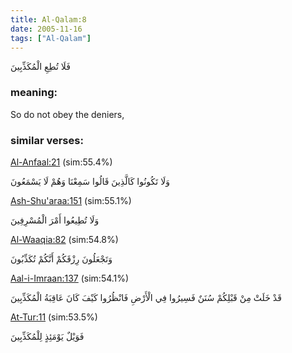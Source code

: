 ```yaml
---
title: Al-Qalam:8
date: 2005-11-16
tags: ["Al-Qalam"]
---
```

فَلَا تُطِعِ الْمُكَذِّبِينَ
### meaning: 
So do not obey the deniers,
### similar verses: 

[Al-Anfaal:21](/8/21) (sim:55.4%)

وَلَا تَكُونُوا كَالَّذِينَ قَالُوا سَمِعْنَا وَهُمْ لَا يَسْمَعُونَ

[Ash-Shu'araa:151](/26/151) (sim:55.1%)

وَلَا تُطِيعُوا أَمْرَ الْمُسْرِفِينَ

[Al-Waaqia:82](/56/82) (sim:54.8%)

وَتَجْعَلُونَ رِزْقَكُمْ أَنَّكُمْ تُكَذِّبُونَ

[Aal-i-Imraan:137](/3/137) (sim:54.1%)

قَدْ خَلَتْ مِنْ قَبْلِكُمْ سُنَنٌ فَسِيرُوا فِي الْأَرْضِ فَانْظُرُوا كَيْفَ كَانَ عَاقِبَةُ الْمُكَذِّبِينَ

[At-Tur:11](/52/11) (sim:53.5%)

فَوَيْلٌ يَوْمَئِذٍ لِلْمُكَذِّبِينَ
